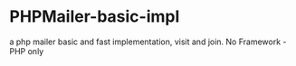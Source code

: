 # PHPMailer-basic-impl
a php mailer basic and fast implementation, visit and join.
No Framework - PHP only

